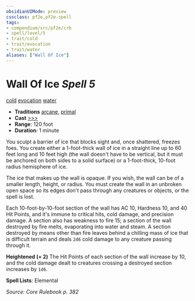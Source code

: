 ```yaml
---
obsidianUIMode: preview
cssclass: pf2e,pf2e-spell
tags:
- compendium/src/pf2e/crb
- spell/level/5
- trait/cold
- trait/evocation
- trait/water
aliases: ["Wall Of Ice"]
---
```

# Wall Of Ice *Spell 5*   
[cold](cold.md "Cold Energy & Element Trait")  [evocation](evocation.md "Evocation School Trait")  [water](water.md "Water Energy & Element Trait")  

- **Traditions** [arcane](arcane.md "Arcane Tradition Trait"), [primal](primal.md "Primal Tradition Trait")
- **Cast** [>>>](chapter-9-playing-the-game.md#Actions "Three-Action") 
- **Range**: 120 foot
- **Duration**: 1 minute

You sculpt a barrier of ice that blocks sight and, once shattered, freezes foes. You create either a 1-foot-thick wall of ice in a straight line up to 60 feet long and 10 feet high (the wall doesn't have to be vertical, but it must be anchored on both sides to a solid surface) or a 1-foot-thick, 10-foot radius hemisphere of ice.

The ice that makes up the wall is opaque. If you wish, the wall can be of a smaller length, height, or radius. You must create the wall in an unbroken open space so its edges don't pass through any creatures or objects, or the spell is lost.

Each 10-foot-by-10-foot section of the wall has AC 10, Hardness 10, and 40 Hit Points, and it's immune to critical hits, cold damage, and precision damage. A section also has weakness to fire 15; a section of the wall destroyed by fire melts, evaporating into water and steam. A section destroyed by means other than fire leaves behind a chilling mass of ice that is difficult terrain and deals `2d6` cold damage to any creature passing through it.

**Heightened (+ 2)** The Hit Points of each section of the wall increase by 10, and the cold damage dealt to creatures crossing a destroyed section increases by `1d6`.

**Spell Lists**: Elemental

*Source: Core Rulebook p. 382*